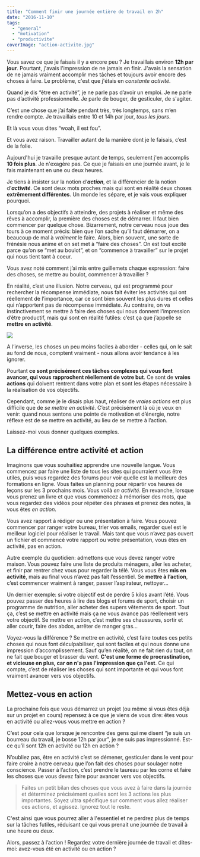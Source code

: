 ```yaml
---
title: "Comment finir une journée entière de travail en 2h"
date: "2016-11-10"
tags:
  - "general"
  - "motivation"
  - "productivite"
coverImage: "action-activite.jpg"
---
```


Vous savez ce que je faisais il y a encore peu ? Je travaillais environ **12h par jour**. Pourtant, j'avais l'impression de ne jamais en finir. J'avais la sensation de ne jamais vraiment accomplir mes tâches et toujours avoir encore des choses à faire. Le problème, c'est que j'étais en _constante activité_.

Quand je dis “être en activité”, je ne parle pas d’avoir un emploi. Je ne parle pas d’activité professionnelle. Je parle de bouger, de gesticuler, de s'agiter.

C’est une chose que j’ai faite pendant très, très longtemps, sans m’en rendre compte. Je travaillais entre 10 et 14h par jour, _tous les jours_.

Et là vous vous dites “woah, il est fou”.<!--more-->

Et vous avez raison. Travailler autant de la manière dont je le faisais, c’est de la folie.

Aujourd'hui je travaille presque autant de temps, seulement j'en accomplis **10 fois plus**. Je n'exagère pas. Ce que je faisais en une journée avant, je le fais maintenant en une ou deux heures.

Je tiens à insister sur la notion d‘**_action_**, et la différencier de la notion d’**_activité_**. Ce sont deux mots proches mais qui sont en réalité deux choses **extrêmement différentes**. Un monde les sépare, et je vais vous expliquer pourquoi.

Lorsqu’on a des objectifs à atteindre, des projets à réaliser et même des rêves à accomplir, la première des choses est de démarrer. Il faut bien commencer par quelque chose. Bizarrement, notre cerveau nous joue des tours à ce moment précis: bien que l’on sache qu’il faut démarrer, on a beaucoup de mal à _vraiment_ le faire. Alors, bien souvent, une sorte de frénésie nous anime et on set met à “faire des choses”. On est tout excité parce qu’on se “met au boulot”, et on “commence à travailler” sur le projet qui nous tient tant à coeur.

Vous avez noté comment j’ai mis entre guillemets chaque expression: faire des choses, se mettre au boulot, commencer à travailler ?

En réalité, c’est une illusion. Notre cerveau, qui est programmé pour rechercher la récompense immédiate, nous fait éviter les activités qui ont réellement de l’importance, car ce sont bien souvent les plus dures et celles qui n’apportent pas de récompense immédiate. Au contraire, on va instinctivement se mettre à faire des choses qui nous donnent l’impression d’être productif, mais qui sont en réalité futiles: c’est ça que j’appelle se **mettre en activité**.

![](images/difficulte-facile.jpg)

A l’inverse, les choses un peu moins faciles à aborder - celles qui, on le sait au fond de nous, comptent vraiment - nous allons avoir tendance à les ignorer.

Pourtant **ce sont précisément ces tâches complexes qui vous font avancer, qui vous rapprochent réellement de votre but**. Ce sont de **vraies actions** qui doivent rentrent dans votre plan et sont les étapes nécessaire à la réalisation de vos objectifs.

Cependant, comme je le disais plus haut, réaliser de _vraies actions_ est plus difficile que de _se mettre en activité_. C’est précisément là où je veux en venir: quand nous sentons une pointe de motivation et d’énergie, notre réflexe est de se mettre en activité, au lieu de se mettre à l’action.

Laissez-moi vous donner quelques exemples.

## La différence entre activité et action

Imaginons que vous souhaitiez apprendre une nouvelle langue. Vous commencez par faire une liste de tous les sites qui pourraient vous être utiles, puis vous regardez des forums pour voir quelle est la meilleure des formations en ligne. Vous faites un planning pour répartir vos heures de leçons sur les 3 prochains mois. Vous voilà _en activité_. En revanche, lorsque vous prenez un livre et que vous commencez à mémoriser des mots, que vous regardez des vidéos pour répéter des phrases et prenez des notes, là vous êtes _en action_.

Vous avez rapport à rédiger ou une présentation à faire. Vous pouvez commencer par ranger votre bureau, trier vos emails, regarder quel est le meilleur logiciel pour réaliser le travail. Mais tant que vous n’avez pas ouvert un fichier et commencé votre rapport ou votre présentation, vous êtes en activité, pas en action.

Autre exemple du quotidien: admettons que vous devez ranger votre maison. Vous pouvez faire une liste de produits ménagers, aller les acheter, et finir par rentrer chez vous pour regarder la télé. Vous vous êtes **mis en activité**, mais au final vous n’avez pas fait l’essentiel. Se **mettre à l’action**, c’est commencer vraiment à ranger, passer l’aspirateur, nettoyer…

Un dernier exemple: si votre objectif est de perdre 5 kilos avant l’été. Vous pouvez passer des heures à lire des blogs et forums de sport, choisir un programme de nutrition, aller acheter des supers vêtements de sport. Tout ça, c’est se mettre en activité mais ça ne vous avance pas réellement vers votre objectif. Se mettre en action, c’est mettre ses chaussures, sortir et aller courir, faire des abdos, arrêter de manger gras…

Voyez-vous la différence ? Se mettre en activité, c’est faire toutes ces petits choses qui nous font déculpabiliser, qui sont faciles et qui nous donne une impression d’accomplissement. Sauf qu’en réalité, on ne fait rien du tout, on ne fait que bouger et brasser du vent. **C'est une forme de procrastination, et vicieuse en plus, car on n'a pas l'impression que ça l'est**. Ce qui compte, c’est de réaliser les choses qui sont importante et qui vous font vraiment avancer vers vos objectifs.

## Mettez-vous en action

La prochaine fois que vous démarrez un projet (ou même si vous êtes déjà sur un projet en cours) repensez à ce que je viens de vous dire: êtes vous en activité ou allez-vous vous mettre en action ?

C’est pour cela que lorsque je rencontre des gens qui me disent “je suis un bourreau du travail, je bosse 12h par jour”, je ne suis pas impressionné. Est-ce qu’il sont 12h en activité ou 12h en action ?

N’oubliez pas, être en activité c’est se démener, gesticuler dans le vent pour faire croire à notre cerveau que l’on fait des choses pour soulager notre conscience. Passer à l’action, c’est prendre le taureau par les corne et faire les choses que vous devez faire pour avancer vers vos objectifs.

> Faites un petit bilan des choses que vous avez à faire dans la journée et déterminez précisément quelles sont les 3 actions les plus importantes. Soyez ultra spécifique sur comment vous allez réaliser ces actions, et agissez. Ignorez tout le reste.

C'est ainsi que vous pourrez aller à l'essentiel et ne perdrez plus de temps sur la tâches futiles, réduisant ce qui vous prenait une journée de travail à une heure ou deux.

Alors, passez à l’action ! Regardez votre dernière journée de travail et dites-moi: avez-vous été en activité ou en action ?
